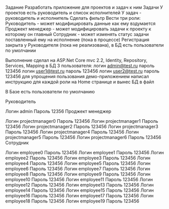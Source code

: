 Задание 
	Разработать приложение для проектов и задач к ним
Задачи
	У проектов есть руководитель и список исполнителей
	У задач - руководитель и исполнитель
	Сделать фильтр
	Вести три роли:
		Руководитель - может модифицировать данные как ему вздумается
		Проджект менеджер - может модифицировать задачи к проекту к которому он главный
		Сотрудник - может изменять статус задачи поставленный ему на исполнение (пока в процессе)
	Регистрация закрыта у Руководителя (пока не реализована), в БД есть пользователи по умолчании

Выполнение
сделал на ASP.Net Core mvc 2.2, Identity, Repository, Services, Mapping
в БД 3 пользователя:
	логин admin@test.ru пароль 123456
	логин user1@test.ru пароль 123456
	логин user2@test.ru пароль 123456
для упрощения пользования демо-приложением написал инструкцию для каждой роли на Home странице и вынес БД в файл

В Базе есть пользователи по умолчанию

Руководитель

Логин admin Пароль 12356
Проджект менеджер

Логин projectmanager0 Пароль 123456
Логин projectmanager1 Пароль 123456
Логин projectmanager2 Пароль 123456
Логин projectmanager3 Пароль 123456
Логин projectmanager4 Пароль 123456
Логин projectmanager5 Пароль 123456
Логин projectmanager6 Пароль 123456
Сотрудник

Логин employee0 Пароль 123456
Логин employee1 Пароль 123456
Логин employee2 Пароль 123456
Логин employee3 Пароль 123456
Логин employee4 Пароль 123456
Логин employee5 Пароль 123456
Логин employee6 Пароль 123456
Логин employee7 Пароль 123456
Логин employee8 Пароль 123456
Логин employee9 Пароль 123456
Логин employee10 Пароль 123456
Логин employee11 Пароль 123456
Логин employee12 Пароль 123456
Логин employee13 Пароль 123456
Логин employee14 Пароль 123456
Логин employee15 Пароль 123456
Логин employee16 Пароль 123456
Логин employee17 Пароль 123456
Логин employee18 Пароль 123456
Логин employee19 Пароль 123456